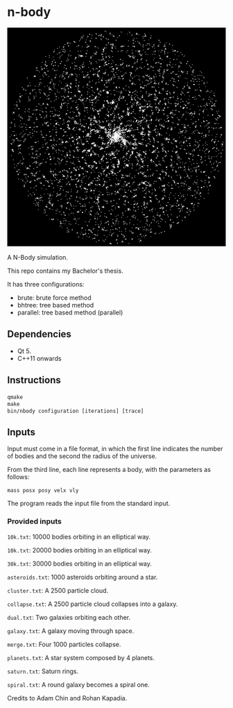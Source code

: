 # n-body

![Screenshot](screenshot.png)

A N-Body simulation.

This repo contains my Bachelor's thesis.

It has three configurations:
* brute: brute force method
* bhtree: tree based method
* parallel: tree based method (parallel)

## Dependencies
* Qt 5.
* C++11 onwards

## Instructions
```
qmake
make
bin/nbody configuration [iterations] [trace]
```

## Inputs
Input must come in a file format, in which the first line indicates the number of bodies and the second the radius of the universe.

From the third line, each line represents a body, with the parameters as follows:

```
mass posx posy velx vly
```

The program reads the input file from the standard input.

### Provided inputs
`10k.txt`: 10000 bodies orbiting in an elliptical way.

`10k.txt`: 20000 bodies orbiting in an elliptical way.

`30k.txt`: 30000 bodies orbiting in an elliptical way.

`asteroids.txt`: 1000 asteroids orbiting around a star.

`cluster.txt`: A 2500 particle cloud.

`collapse.txt`: A 2500 particle cloud collapses into a galaxy.

`dual.txt`: Two galaxies orbiting each other.

`galaxy.txt`: A galaxy moving through space.

`merge.txt`: Four 1000 particles collapse.

`planets.txt`: A star system composed by 4 planets.

`saturn.txt`: Saturn rings.

`spiral.txt`: A round galaxy becomes a spiral one.

Credits to Adam Chin and Rohan Kapadia.
